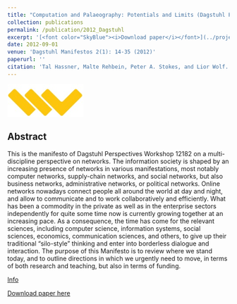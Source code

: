 ```yaml
---
title: "Computation and Palaeography: Potentials and Limits (Dagstuhl Perspectives Workshop 12382)"
collection: publications
permalink: /publication/2012_Dagstuhl
excerpt: '[<font color="SkyBlue"><i>Download paper</i></font>](../projects/dagstuhl/dagman-v002-i001-complete.pdf)'
date: 2012-09-01
venue: 'Dagstuhl Manifestos 2(1): 14-35 (2012)'
paperurl: ''
citation: 'Tal Hassner, Malte Rehbein, Peter A. Stokes, and Lior Wolf. <i>Computation and Palaeography: Potentials and Limits (Dagstuhl Perspectives Workshop 12382).</i> Dagstuhl Manifestos 2(1): 14-35, 2012.'
---
```


<img src='../images/Dagstuhl Manifestos - Icon.jpg'>

Abstract
------
This is the manifesto of Dagstuhl Perspectives Workshop 12182 on a multi-discipline perspective on networks. The information society is shaped by an increasing presence of networks in various manifestations, most notably computer networks, supply-chain networks, and social networks, but also business networks, administrative networks, or political networks. Online networks nowadays connect people all around the world at day and night, and allow to communicate and to work collaboratively and efficiently. What has been a commodity in the private as well as in the enterprise sectors independently for quite some time now is currently growing together at an increasing pace. As a consequence, the time has come for the relevant sciences, including computer science, information systems, social sciences, economics, communication sciences, and others, to give up their traditional “silo-style” thinking and enter into borderless dialogue and interaction. The purpose of this Manifesto is to review where we stand today, and to outline directions in which we urgently need to move, in terms of both research and teaching, but also in terms of funding.


[Info](http://drops.dagstuhl.de/opus/volltexte/2013/4171/)

[Download paper here](../projects/dagstuhl/dagman-v002-i001-complete.pdf)
